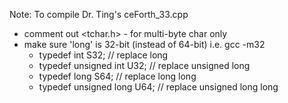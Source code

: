Note: To compile Dr. Ting's ceForth_33.cpp
* comment out <tchar.h> - for multi-byte char only
* make sure 'long' is 32-bit (instead of 64-bit) i.e. gcc -m32
  + typedef int           S32;    // replace long
  + typedef unsigned int  U32;    // replace unsigned long
  + typedef long          S64;    // replace long long
  + typedef unsigned long U64;    // replace unsigned long long

